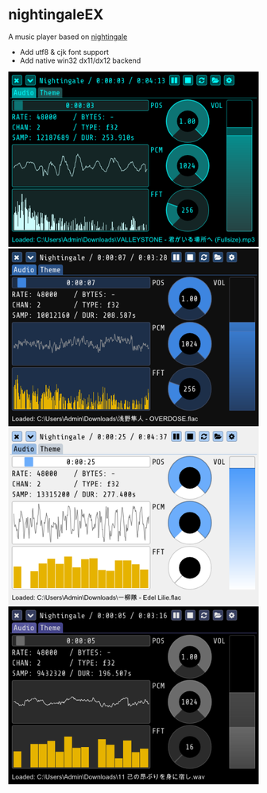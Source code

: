 # nightingaleEX
A music player based on [nightingale](https://github.com/jminor/nightingale)

- Add utf8 & cjk font support
- Add native win32 dx11/dx12 backend

![img](screenshots/Snipaste_2023-07-29_18-42-32.png)
![img](screenshots/Snipaste_2023-07-29_18-48-11.png)
![img](screenshots/Snipaste_2023-07-29_18-48-43.png)
![img](screenshots/Snipaste_2023-07-29_18-49-03.png)
